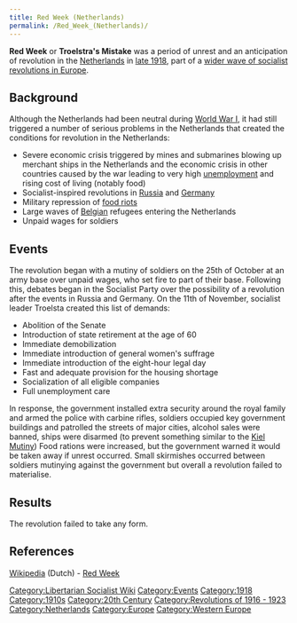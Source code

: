 ```yaml
---
title: Red Week (Netherlands)
permalink: /Red_Week_(Netherlands)/
---
```


**Red Week** or **Troelstra's Mistake** was a period of unrest and an
anticipation of revolution in the [Netherlands](Netherlands.md "wikilink")
in [late
1918](Timeline_of_Libertarian_Socialism_in_Western_Europe.md "wikilink"),
part of a [wider wave of socialist revolutions in
Europe](Revolutions_of_1916_-_1923.md "wikilink").

## Background

Although the Netherlands had been neutral during [World War
I](World_War_I.md "wikilink"), it had still triggered a number of serious
problems in the Netherlands that created the conditions for revolution
in the Netherlands:

- Severe economic crisis triggered by mines and submarines blowing up
  merchant ships in the Netherlands and the economic crisis in other
  countries caused by the war leading to very high
  [unemployment](unemployment.md "wikilink") and rising cost of living
  (notably food)
- Socialist-inspired revolutions in
  [Russia](October_Revolution_(Russia).md "wikilink") and
  [Germany](German_Revolution_(1918).md "wikilink")
- Military repression of [food riots](Potato_Riots_(1917).md "wikilink")
- Large waves of [Belgian](Belgium.md "wikilink") refugees entering the
  Netherlands
- Unpaid wages for soldiers

## Events

The revolution began with a mutiny of soldiers on the 25th of October at
an army base over unpaid wages, who set fire to part of their base.
Following this, debates began in the Socialist Party over the
possibility of a revolution after the events in Russia and Germany. On
the 11th of November, socialist leader Troelsta created this list of
demands:

- Abolition of the Senate
- Introduction of state retirement at the age of 60
- Immediate demobilization
- Immediate introduction of general women's suffrage
- Immediate introduction of the eight-hour legal day
- Fast and adequate provision for the housing shortage
- Socialization of all eligible companies
- Full unemployment care

In response, the government installed extra security around the royal
family and armed the police with carbine rifles, soldiers occupied key
government buildings and patrolled the streets of major cities, alcohol
sales were banned, ships were disarmed (to prevent something similar to
the [Kiel Mutiny](Kiel_Mutiny.md "wikilink")) Food rations were increased,
but the government warned it would be taken away if unrest occurred.
Small skirmishes occurred between soldiers mutinying against the
government but overall a revolution failed to materialise.

## Results

The revolution failed to take any form.

## References

[Wikipedia](Wikipedia.md "wikilink") (Dutch) - [Red
Week](https://nl.wikipedia.org/wiki/Vergissing_van_Troelstra)

[Category:Libertarian Socialist
Wiki](Category:Libertarian_Socialist_Wiki.md "wikilink")
[Category:Events](Category:Events.md "wikilink")
[Category:1918](Category:1918.md "wikilink")
[Category:1910s](Category:1910s.md "wikilink") [Category:20th
Century](Category:20th_Century.md "wikilink") [Category:Revolutions of
1916 - 1923](Category:Revolutions_of_1916_-_1923.md "wikilink")
[Category:Netherlands](Category:Netherlands.md "wikilink")
[Category:Europe](Category:Europe.md "wikilink") [Category:Western
Europe](Category:Western_Europe.md "wikilink")
